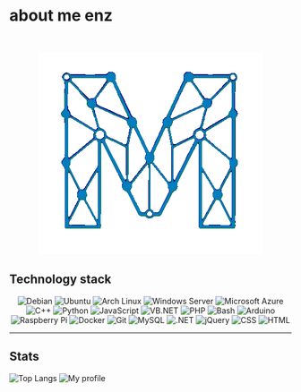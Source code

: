<!-- Intro -->
# about me enz

</br>

<p align="center">
  <img src="img/high-nobg.gif" alt="high" />



</br>

<!-- Tech -->

## Technology stack
<p align="center">
    <img src="https://custom-icon-badges.demolab.com/badge/Debian-A81D33?logo=debian&logoColor=white" alt="Debian" />
    <img src="https://custom-icon-badges.demolab.com/badge/Ubuntu-E95420?logo=ubuntu&logoColor=white" alt="Ubuntu" />
    <img src="https://custom-icon-badges.demolab.com/badge/Arch%20Linux-1793D1?logo=arch-linux&logoColor=white" alt="Arch Linux" />
    <img src="https://custom-icon-badges.demolab.com/badge/Windows%20Server-0078D6?logo=microsoft&logoColor=white" alt="Windows Server" />
    <img src="https://custom-icon-badges.demolab.com/badge/Microsoft%20Azure-0089D6?logo=msazure&logoColor=white" alt="Microsoft Azure" />
    <img src="https://custom-icon-badges.demolab.com/badge/C%2B%2B-00599C?logo=cpp&logoColor=white" alt="C++" />
    <img src="https://custom-icon-badges.demolab.com/badge/Python-3776AB?logo=python&logoColor=white" alt="Python" />
    <img src="https://custom-icon-badges.demolab.com/badge/JavaScript-F7DF1E?logo=javascript&logoColor=black" alt="JavaScript" />
    <img src="https://custom-icon-badges.demolab.com/badge/VB.NET-512BD4?logo=dotnet&logoColor=white" alt="VB.NET" />
    <img src="https://custom-icon-badges.demolab.com/badge/PHP-777BB4?logo=php&logoColor=white" alt="PHP" />
    <img src="https://custom-icon-badges.demolab.com/badge/Bash-4EAA25?logo=gnubash&logoColor=white" alt="Bash" />
    <img src="https://custom-icon-badges.demolab.com/badge/Arduino-CB2C2C?logo=arduino&logoColor=white" alt="Arduino" />
    <img src="https://custom-icon-badges.demolab.com/badge/Raspberry%20Pi-C51A4A?logo=raspberrypi&logoColor=white" alt="Raspberry Pi" />
    <img src="https://custom-icon-badges.demolab.com/badge/Docker-2496ED?logo=docker&logoColor=white" alt="Docker" />
    <img src="https://custom-icon-badges.demolab.com/badge/Git-F05032?logo=git&logoColor=white" alt="Git" />
    <img src="https://custom-icon-badges.demolab.com/badge/MySQL-4479A1?logo=mysql&logoColor=white" alt="MySQL" />
    <img src="https://custom-icon-badges.demolab.com/badge/.NET-512BD4?logo=dotnet&logoColor=white" alt=".NET" />
    <img src="https://custom-icon-badges.demolab.com/badge/jQuery-0769AD?logo=jquery&logoColor=white" alt="jQuery" />
    <img src="https://custom-icon-badges.demolab.com/badge/CSS-1572B6?logo=css3&logoColor=white" alt="CSS" />
    <img src="https://custom-icon-badges.demolab.com/badge/HTML-E34F26?logo=html5&logoColor=white" alt="HTML" />
</p>

---
<!-- Stats -->
## Stats
![Top Langs](https://stats.tov.monster/api/top-langs/?username=monstertov&theme=dark&langs_count=10)
![My profile](https://stats.tov.monster/api?username=monstertov&include_all_commits=true&theme=dark)

